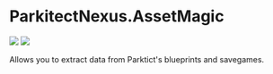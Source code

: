 ParkitectNexus.AssetMagic
=========

![](https://img.shields.io/nuget/v/ParkitectNexus.AssetMagic.svg)
![](https://img.shields.io/appveyor/ci/ikkentim/assetmagic.svg)

Allows you to extract data from Parktict's blueprints and savegames.
